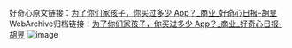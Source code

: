 好奇心原文链接：[为了你们家孩子，你买过多少 App？_商业_好奇心日报-胡昱](https://www.qdaily.com/articles/4082.html)
WebArchive归档链接：[为了你们家孩子，你买过多少 App？_商业_好奇心日报-胡昱](http://web.archive.org/web/20190623153514/https://www.qdaily.com/articles/4082.html)
![image](http://ww3.sinaimg.cn/large/007d5XDpgy1g3vdxfz01bj30u02knhd9)